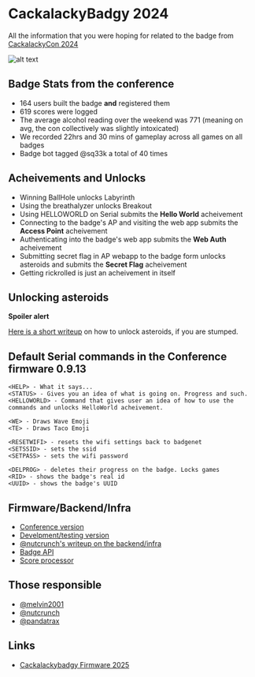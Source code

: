 # CackalackyBadgy 2024

All the information that you were hoping for related to the badge from [CackalackyCon 2024](https://cackalackycon.org/index.html) 

![alt text](https://github.com/lockfale/cackalackybadgyfirmware2024/blob/main/media/badges.jpg)

## Badge Stats from the conference 
- 164 users built the badge **and** registered them
- 619 scores were logged
- The average alcohol reading over the weekend was 771 (meaning on avg, the con collectively was slightly intoxicated)
- We recorded 22hrs and 30 mins of gameplay across all games on all badges
- Badge bot tagged @sq33k a total of 40 times

## Acheivements and Unlocks
- Winning BallHole unlocks Labyrinth
- Using the breathalyzer unlocks Breakout
- Using HELLOWORLD on Serial submits the **Hello World** acheivement
- Connecting to the badge's AP and visiting the web app submits the **Access Point** acheivement
- Authenticating into the badge's web app submits the **Web Auth** acheivement 
- Submitting secret flag in AP webapp to the badge form unlocks asteroids and submits the **Secret Flag** acheivement
- Getting rickrolled is just an acheivement in itself

## Unlocking asteroids
**Spoiler alert**

[Here is a short writeup](https://github.com/lockfale/cackalackabadgyfirmware2024/blob/main/AccessPointChallenge.md) on how to unlock asteroids, if you are stumped. 

## Default Serial commands in the Conference firmware 0.9.13
```
<HELP> - What it says...
<STATUS> - Gives you an idea of what is going on. Progress and such.
<HELLOWORLD> - Command that gives user an idea of how to use the commands and unlocks HelloWorld acheivement.

<WE> - Draws Wave Emoji
<TE> - Draws Taco Emoji

<RESETWIFI> - resets the wifi settings back to badgenet
<SETSSID> - sets the ssid
<SETPASS> - sets the wifi password

<DELPROG> - deletes their progress on the badge. Locks games
<RID> - shows the badge's real id
<UUID> - shows the badge's UUID
```
## Firmware/Backend/Infra
- [Conference version](https://github.com/lockfale/cackalackabadgyfirmware2024/tree/main/firmware/conference)
- [Develpment/testing version](https://github.com/lockfale/cackalackabadgyfirmware2024/tree/main/firmware/developers)
- [@nutcrunch's writeup on the backend/infra](https://medium.com/@persinac/cackalacky-con-2024-retro-backend-infra-6a5517f5c117)
- [Badge API](https://github.com/lockfale/cackalacky-badge-api)
- [Score processor](https://github.com/lockfale/cackalacky-high-score-processor)

## Those responsible
- [@melvin2001](https://github.com/melvin2001)
- [@nutcrunch](https://github.com/persinac)
- [@pandatrax](https://github.com/pandatrax)

## Links
- [Cackalackybadgy Firmware 2025](https://github.com/lockfale/cackalackybadgyfirmware2025)

